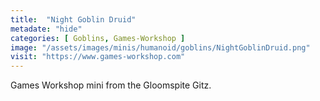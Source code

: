 ```yaml
---
title:  "Night Goblin Druid"
metadate: "hide"
categories: [ Goblins, Games-Workshop ]
image: "/assets/images/minis/humanoid/goblins/NightGoblinDruid.png"
visit: "https://www.games-workshop.com"
---
```

Games Workshop mini from the Gloomspite Gitz.